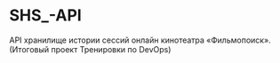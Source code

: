 # SHS_-API
API хранилище истории сессий  онлайн кинотеатра «Фильмопоиск».  (Итоговый проект Тренировки по DevOps)

